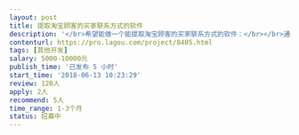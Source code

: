 ```yaml
---                
layout: post       
title: 提取淘宝顾客的买家联系方式的软件           
description: '</br>希望能做一个能提取淘宝顾客的买家联系方式的软件：</br></br>通过关键词搜索，能提取最近买过带有这个关键词的产品的顾客。</br>比如：我现在想提取最近3个月内买过“惠普暗影精灵2代”这个关键词的产品的顾客。那要实现在软件里边输入这个关键词，选择最近3个月就可以提取这三个月内购买过这个产品的顾客的联系方式，比如：淘宝会员ID，电话号码；</br></br>我这边有看到一些软件可以实现我所说的，如果觉得可以做的，可以联系我，细聊；</br>'     
contenturl: https://pro.lagou.com/project/8405.html      
tags: [其他开发]            
salary: 5000-10000元          
publish_time: '已发布 5 小时'         
start_time: '2018-06-13 10:23:29'           
review: 120人                   
apply: 2人                   
recommend: 5人                   
time_range: 1-3个月              
status: 招募中                  
---                 
```

